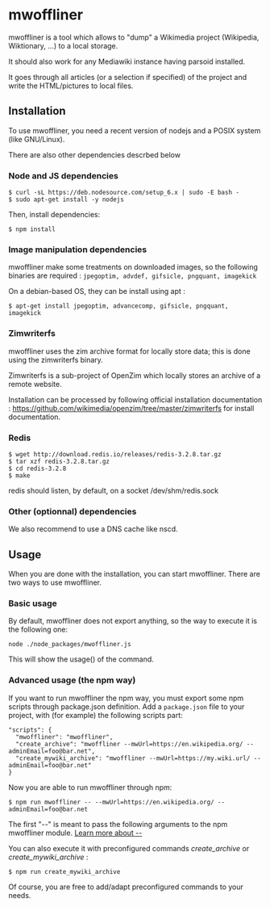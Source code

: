 # mwoffliner
mwoffliner is a tool which allows to "dump" a Wikimedia project (Wikipedia, Wiktionary, ...) to a local storage.

It should also work for any Mediawiki instance having parsoid installed.

It goes through all articles (or a selection if specified) of the project and write the HTML/pictures to local files.

## Installation

To use mwoffliner, you need a recent version of nodejs and a POSIX system (like GNU/Linux).

There are also other dependencies  descrbed below

### Node and JS dependencies

```
$ curl -sL https://deb.nodesource.com/setup_6.x | sudo -E bash -
$ sudo apt-get install -y nodejs
```

Then, install dependencies:

```
$ npm install
```

### Image manipulation dependencies

mwoffliner make some treatments on downloaded images, so the following binaries are required : `jpegoptim, advdef, gifsicle, pngquant, imagekick`

On a debian-based OS, they can be install using apt :

```
$ apt-get install jpegoptim, advancecomp, gifsicle, pngquant, imagekick
```

### Zimwriterfs

mwoffliner uses the zim archive format for locally store data; this is done using the zimwriterfs binary.

Zimwriterfs is a sub-project of OpenZim which locally stores an archive of a remote website.

Installation can be processed by following official installation documentation : https://github.com/wikimedia/openzim/tree/master/zimwriterfs for install documentation.

### Redis
```
$ wget http://download.redis.io/releases/redis-3.2.8.tar.gz
$ tar xzf redis-3.2.8.tar.gz
$ cd redis-3.2.8
$ make
```
redis should listen, by default, on a socket /dev/shm/redis.sock

### Other (optionnal) dependencies

We also recommend to use a DNS cache like nscd.

## Usage

When you are done with the installation, you can start mwoffliner. There are two ways to use mwoffliner.

### Basic usage

By default, mwoffliner does not export anything, so the way to execute it is the following one:

    node ./node_packages/mwoffliner.js

This will show the usage() of the command.

### Advanced usage (the npm way)

If you want to run mwoffliner the npm way, you must export some npm scripts through package.json definition. Add a `package.json` file to your project, with (for example) the following scripts part:

```
"scripts": {
  "mwoffliner": "mwoffliner",
  "create_archive": "mwoffliner --mwUrl=https://en.wikipedia.org/ --adminEmail=foo@bar.net",
  "create_mywiki_archive": "mwoffliner --mwUrl=https://my.wiki.url/ --adminEmail=foo@bar.net"
}
```

Now you are able to run mwoffliner through npm:

```
$ npm run mwoffliner -- --mwUrl=https://en.wikipedia.org/ --adminEmail=foo@bar.net
```
The first "--" is meant to pass the following arguments to the npm mwoffliner module. [Learn more about --](http://unix.stackexchange.com/questions/52167/what-does-mean-in-linux-unix-command-line)

You can also execute it with preconfigured commands *create_archive* or *create_mywiki_archive* :

```
$ npm run create_mywiki_archive
```

Of course, you are free to add/adapt preconfigured commands to your needs.
